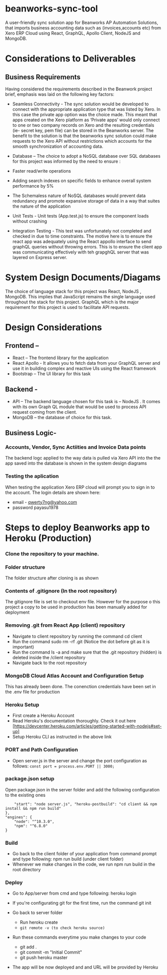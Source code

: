 # beanworks-sync-tool
A user-friendly sync solution app for Beanworks AP Automation Solutions, that imports business accounting data such as (invoices,accounts etc) from Xero ERP Cloud using React, GraphQL, Apollo Client, NodeJS and MongoDB.

# Considerations to Deliverables
## Business Requirements
Having considered the requirements described in the Beanwork  project brief, emphasis was laid on the following key factors:
* 	Seamless Connectivity - The sync solution would be developed to connect with the appropriate application type that was listed by Xero.  In this case the private app option was the choice made. This meant that apps created on the Xero platform as ‘Private apps’ would only connect to one or two  company records on Xero and the resulting credentials (ie- secret key, pem file) can be stored in the Beanworks server. The benefit to the solution is that the beanworks sync solution could make requests to the Xero API without restrictions which accounts for the smooth synchronization of accounting data.
* 	Database –  The choice to adopt a NoSQL database  over SQL databases for this project was informed by the need to ensure :
   *	Faster read/write operations 
   *	Adding search indexes on specific fields to enhance overall  system performance by 5%
   *	The  Schemaless nature of NoSQL databases would  prevent  data redundancy  and promote expansive storage of data in a way that suites the nature of the application
   
   *  Unit Tests - Unit tests (App.test.js) to ensure the component loads without crashing
   
   * Integration Testing - This test was unfortunately not completed and checked in due to time constraints. The motive here is to ensure the react app was adequately using the React appollo interface to send graphQL queries without throwing errors. This is to ensure the client app was communicating effectively with teh grapghQL server that was layered on Express server.


# System Design Documents/Diagams
The choice of language stack for this project was React, NodeJS , MongoDB. This implies that JavaScript remains the single language used throughout the stack for this project. GraphQL which is the major requirement for this project is used to facilitate API requests.

# Design Considerations
## Frontend – 
 * React – The frontend library for the application
 * React Apollo - It allows you to fetch data from your GraphQL server and use it in building complex and reactive UIs using the React framework
 * Bootstrap – The UI library for this task
## Backend - 
  *  API – The backend language chosen for this task is – NodeJS . It comes with its own Graph QL module that would be used to process API request coming from the client.
 *  MongoDB – the database of choice for this task.

## Business Logic- 

### Accounts, Vendor, Sync Actiities  and Invoice Data points
The backend logc applied to the way data is pulled via Xero API into the the app saved into the database is shown in the system design diagrams

### Testing the aplication
When testing the application Xero ERP cloud will prompt you to sign in to the account. The login details are shown here:
 * email - qwerty7ng@yahoo.com
 * password payasu1978


# Steps to deploy Beanworks app to Heroku (Production)
### Clone the repository to your machine.

### Folder structure
The folder structure after cloning is as shown

### Contents of .gitignore (In the root repository)
The gitignore file is set to checkout env file. However for the purpose o this project a copy to be used in production has been manually added for deployment

### Removing .git from React App (client) repository
* Navigate to client repository by running the command cd client
* Run the command sudo rm -rf .git (Notice the dot before git as it is important)
* Run the command ls -a and make sure that the .git repository (hidden) is deleted inside the /client repository
* Navigate back to the root repository

### MongoDB Cloud Atlas Account and Configuration Setup
This has already been done. The conenction credentials have been set in the .env file for production

### Heroku Setup
* First create a Heroku Account
* Read Heroku's documentation thoroughly. Check it out  here [https://devcenter.heroku.com/articles/getting-started-with-nodejs#set-up]
* Setup Heroku CLI as instructed in the above link

### PORT and Path Configuration
* Open server.js in the server and change the port configuration as follows:
``` const port = process.env.PORT || 3000; ```

### package.json setup
Open package.json in the server folder and add the following configuration to the existing ones
``` "scripts": {
    "start": "node server.js", "heroku-postbuild": "cd client && npm install && npm run build" 
}, 
"engines": {
    "node": "^10.3.0", 
    "npm": "^6.8.0" 
}
```

### Build
* Go back to the client folder of your application from command prompt and type following: npm run build (under client folder)
* Whenever we make changes in the code, we run npm run build in the root directory

### Deploy
* Go to App/server from cmd and type following: heroku login
* If you're configurating git for the first time, run the command git init
* Go back to server folder
   *  Run heroku create <appname>
   * ```git remote -v (to check heroku source)```
* Run these commands everytime you make changes to your code
    * git add .
    * git commit -m "Initial Commit"
    * git push heroku master
  
* The app will be now deployed and and URL will be provided by Heroku










